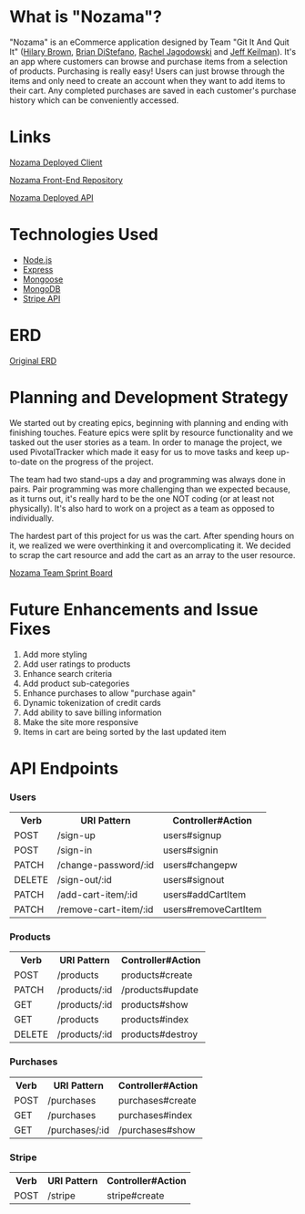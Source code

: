 # What is "Nozama"?
"Nozama" is an eCommerce application designed by Team "Git It And Quit It" ([Hilary Brown](https://github.com/hilarybrown), [Brian DiStefano](https://github.com/BrianLM), [Rachel Jagodowski](https://github.com/jago425) and [Jeff Keilman](https://github.com/jeffkeilman)). It's an app where customers can browse and purchase items from a selection of products.  Purchasing is really easy!  Users can just browse through the items and only need to create an account when they want to add items to their cart.  Any completed purchases are saved in each customer's purchase history which can be conveniently accessed.



# Links

[Nozama Deployed Client](https://giaqi.github.io/nozama-front-end/)

[Nozama Front-End Repository](https://github.com/giaqi/nozama-front-end)

[Nozama Deployed API](https://thawing-scrubland-72649.herokuapp.com/)

# Technologies Used

* [Node.js](https://nodejs.org/en/)
* [Express](https://expressjs.com/)
* [Mongoose](http://mongoosejs.com/)
* [MongoDB](https://www.mongodb.com/)
* [Stripe API](https://stripe.com/docs/checkout)

# ERD
[Original ERD](Team-ERD-Diag.png)

# Planning and Development Strategy
We started out by creating epics, beginning with planning and ending with finishing touches. Feature epics were split by resource functionality and we tasked out the user stories as a team. In order to manage the project, we used PivotalTracker which made it easy for us to move tasks and keep up-to-date on the progress of the project.

The team had two stand-ups a day and programming was always done in pairs. Pair programming was more challenging than we expected because, as it turns out, it's really hard to be the one NOT coding (or at least not physically). It's also hard to work on a project as a team as opposed to individually.

The hardest part of this project for us was the cart. After spending hours on it, we realized we were overthinking it and overcomplicating it. We decided to scrap the cart resource and add the cart as an array to the user resource.

[Nozama Team Sprint Board](https://www.pivotaltracker.com/n/projects/2123553)
# Future Enhancements and Issue Fixes
1.  Add more styling
2.  Add user ratings to products
3.  Enhance search criteria
4.  Add product sub-categories
5.  Enhance purchases to allow "purchase again"
6.  Dynamic tokenization of credit cards
7.  Add ability to save billing information
8.  Make the site more responsive
9.  Items in cart are being sorted by the last updated item

# API Endpoints

### Users
<table style="width:100%">
  <tr>
    <th>Verb</th>
    <th>URI Pattern</th>
    <th>Controller#Action</th>
  </tr>
  <tr>
    <td>POST</td>
    <td>/sign-up</td>
    <td>users#signup</td>
  </tr>
  <tr>
    <td>POST</td>
    <td>/sign-in</td>
    <td>users#signin</td>
  </tr>
  <tr>
    <td>PATCH</td>
    <td>/change-password/:id</td>
    <td>users#changepw</td>
  </tr>
  <tr>
    <td>DELETE</td>
    <td>/sign-out/:id</td>
    <td>users#signout</td>
  </tr>
  <tr>
    <td>PATCH</td>
    <td>/add-cart-item/:id</td>
    <td>users#addCartItem</td>
  </tr>
  <tr>
    <td>PATCH</td>
    <td>/remove-cart-item/:id</td>
    <td>users#removeCartItem</td>
  </tr>
</table>

### Products
<table style="width:100%">
  <tr>
    <th>Verb</th>
    <th>URI Pattern</th>
    <th>Controller#Action</th>
  </tr>
  <tr>
    <td>POST</td>
    <td>/products</td>
    <td>products#create</td>
  </tr>
  <tr>
    <td>PATCH</td>
    <td>/products/:id</td>
    <td>/products#update</td>
  </tr>
  <tr>
    <td>GET</td>
    <td>/products/:id</td>
    <td>products#show</td>
  </tr>
  <tr>
    <td>GET</td>
    <td>/products</td>
    <td>products#index</td>
  </tr>
  <tr>
    <td>DELETE</td>
    <td>/products/:id</td>
    <td>products#destroy</td>
  </tr>
</table>

### Purchases
<table style="width:100%">
  <tr>
    <th>Verb</th>
    <th>URI Pattern</th>
    <th>Controller#Action</th>
  </tr>
  <tr>
    <td>POST</td>
    <td>/purchases</td>
    <td>purchases#create</td>
  </tr>
  <tr>
    <td>GET</td>
    <td>/purchases</td>
    <td>purchases#index</td>
  </tr>
  <tr>
    <td>GET</td>
    <td>/purchases/:id</td>
    <td>/purchases#show</td>
  </tr>
</table>

### Stripe
<table style="width:100%">
  <tr>
    <th>Verb</th>
    <th>URI Pattern</th>
    <th>Controller#Action</th>
  </tr>
  <tr>
    <td>POST</td>
    <td>/stripe</td>
    <td>stripe#create</td>
  </tr>
</table>
